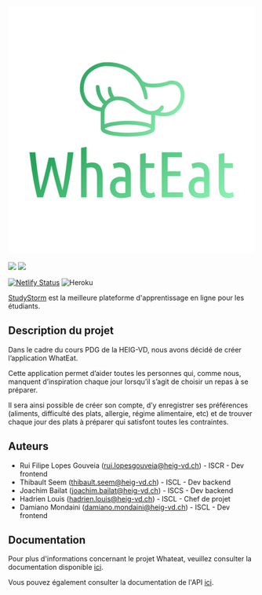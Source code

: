 <div align="center">
  <img src="https://raw.githubusercontent.com/WhatEatInc/WhatEat-doc/main/Cahier%20des%20charges/images/logo.png" \>
</div>

![](https://img.shields.io/badge/version-1.0.0-green.svg)
[![](https://img.shields.io/badge/licence-MIT-blue.svg)](https://opensource.org/licenses/MIT)

[![Netlify Status](https://api.netlify.com/api/v1/badges/89eadb82-5256-4fd1-abe6-d4c6a9c8e9ab/deploy-status)](https://app.netlify.com/sites/whateat-frontend/deploys)
![Heroku](https://pyheroku-badge.herokuapp.com/?app=whateat-backend&style=flat)

[StudyStorm](https://studystorm.net) est la meilleure plateforme d'apprentissage en ligne pour les étudiants.

## Description du projet

Dans le cadre du cours PDG de la HEIG-VD, nous avons décidé de créer l’application WhatEat.

Cette application permet d’aider toutes les personnes qui, comme nous, manquent d’inspiration chaque jour lorsqu’il s’agit de choisir un repas à se préparer.

Il sera ainsi possible de créer son compte, d’y enregistrer ses préférences (aliments, difficulté des plats, allergie, régime alimentaire, etc) et de trouver chaque jour des plats à préparer qui satisfont toutes les contraintes.

## Auteurs

- Rui Filipe Lopes Gouveia (rui.lopesgouveia@heig-vd.ch) - ISCR - Dev frontend
- Thibault Seem (thibault.seem@heig-vd.ch) - ISCL - Dev backend
- Joachim Bailat (joachim.bailat@heig-vd.ch) - ISCS - Dev backend
- Hadrien Louis (hadrien.louis@heig-vd.ch) - ISCL - Chef de projet
- Damiano Mondaini (damiano.mondaini@heig-vd.ch) - ISCL - Dev frontend

## Documentation

Pour plus d'informations concernant le projet Whateat, veuillez consulter la documentation disponible [ici](https://github.com/WhatEatInc/WhatEat-doc).

Vous pouvez également consulter la documentation de l'API [ici](https://whateat-backend.herokuapp.com/v0/docs).

